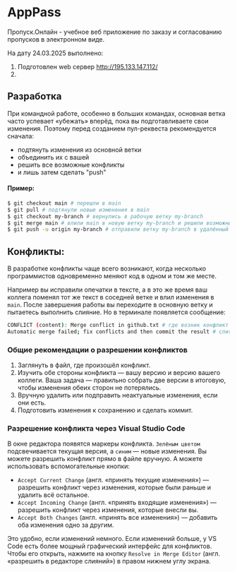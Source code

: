 # AppPass

Пропуск.Онлайн - учебное веб приложение по заказу и согласованию пропусков в электронном виде.

На дату 24.03.2025 выполнено:

1. Подготовлен web сервер http://195.133.147.112/
2. 

## Разработка

При командной работе, особенно в больших командах, основная ветка часто успевает «убежать» вперёд, пока вы подготавливаете свои изменения. Поэтому перед созданием пул-реквеста рекомендуется сначала:

- подтянуть изменения из основной ветки
- объединить их с вашей
- решить все возможные конфликты
- и лишь затем сделать "push"

#### Пример:

```bash
$ git checkout main # перешли в main
$ git pull # подтянули новые изменения в main
$ git checkout my-branch # вернулись в рабочую ветку my-branch
$ git merge main # влили main в новую ветку my-branch и решили возможные конфликты
$ git push -u origin my-branch # отправили ветку my-branch в удалённый репозиторий
```

## Конфликты:

В разработке конфликты чаще всего возникают, когда несколько программистов одновременно меняют код в одном и том же месте.

Например вы исправили опечатки в тексте, а в это же время ваш коллега поменял тот же текст в соседней ветке и влил изменения в `main`. После завершения работы вы переходите в основную ветку и пытаетесь выполнить слияние. Но в терминале появляется сообщение:

```bash
CONFLICT (content): Merge conflict in github.txt # где возник конфликт
Automatic merge failed; fix conflicts and then commit the result # слияния не произошло
```

### Общие рекомендации о разрешении конфликтов

1. Заглянуть в файл, где произошёл конфликт.
2. Изучить обе стороны конфликта — вашу версию и версию вашего коллеги. Ваша задача — правильно собрать две версии в итоговую, чтобы изменения обеих сторон не потерялись.
3. Вручную удалить или подправить неактуальные изменения, если они есть.
4. Подготовить изменения к сохранению и сделать коммит.

### Разрешение конфликта через Visual Studio Code

В окне редактора появятся маркеры конфликта. `Зелёным цветом` подсвечивается текущая версия, а `синим` — новые изменения. Вы можете разрешить конфликт прямо в файле вручную. А можете использовать вспомогательные кнопки:

- `Accept Current Change` (англ. «принять текущие изменения») — разрешить конфликт через изменения, которые были раньше и удалить всё остальное.
- `Accept Incoming Change` (англ. «принять входящие изменения») — разрешить конфликт через изменения, которые внесли вы.
- `Accept Both Changes` (англ. «принять все изменения») — добавить оба изменения одно за другим.

Это удобно, если изменений немного. Если изменений больше, у VS Code есть более мощный графический интерфейс для конфликтов. Чтобы его открыть, нажмите на кнопку `Resolve in Merge Editor` (англ. «разрешить в редакторе слияний») в правом нижнем углу экрана.
